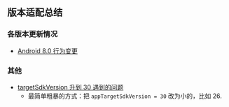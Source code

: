 ## 版本适配总结

### 各版本更新情况

- [Android 8.0 行为变更](https://developer.android.com/about/versions/oreo/android-8.0-changes)

### 其他

- [targetSdkVersion 升到 30 遇到的问题](https://blog.csdn.net/weixin_38754349/article/details/121623134?utm_medium=distribute.pc_relevant.none-task-blog-2~default~baidujs_baidulandingword~default-0-121623134-blog-122133537.pc_relevant_paycolumn_v3&spm=1001.2101.3001.4242.1&utm_relevant_index=3)
    - 最简单粗暴的方式：把 `appTargetSdkVersion = 30` 改为小的，比如 26.